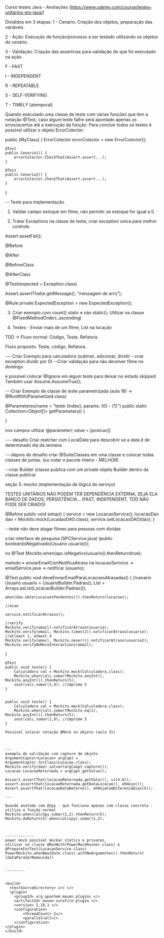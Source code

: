 Curso testes Java - Anotações (https://www.udemy.com/course/testes-unitarios-em-java/)

Divididos em 3 etapas:
1 - Cenário: Criação dos objetos, preparação das variáveis.

2 - Ação: Execução da função/processo a ser testado utilizando os objetos do cenário.

3 - Validação: Criação das assertivas para validação do que foi executado na ação.


F - FAST

I - INDEPENDENT

R - REPEATABLE

S - SELF-VERIFYING

T - TIMELY (atemporal)


Quando executado uma classe de teste com várias funções que tem a notação @Test, caso algum teste falhe será apontado apenas os erros/acertos até a execução da função.
Para concluir todos os testes é possível utilizar o objeto ErrorColector:

public [MyClass] {
ErrorColector errorColector = new ErrorColector();

	@Test
	public Cenario1() {
		errorColector.CheckThat(Assert.assert...);
	}
	
	@Test
	public Cenario2() {
		errorColector.CheckThat(Assert.assert...);
	}
}


-- Teste para implementação
1. Validar campo estoque em filme, não permitir se estoque for igual a 0.
   
2. Tratar Exceptions na classe de teste, criar exception unica para melhor controle.

Assert.assetFail(); 

@Before 

@After 

@BeforeClass 

@AfterClass

@Test(expected = Exception.class) 

Assert.assertThat(e.getMessage(), "messagem de erro");

@Rule private ExpectedException = new ExpectedException();

3. Criar exemplo com count() static e não static();
	Utilizar na classe @FixedMethodOrder(..ascending)
    
4. Testes - Enviar mais de um filme, List<Filme> na locação


TDD ->
Fluxo normal:  Código, Teste, Refatora.

Fluxo proposto: Teste, código, Refatora.

--- Criar Exemplo para calculadora
(subtrair, adicionar, dividir - criar exception dividir por 0)
--Criar validação para não devolver filme no domingo

é possível colocar @Ignore em algum teste para deixar no estado skipped
Também usar Assume.AssumeTrue();


---Criar Exemplo de classe de teste parametrizada (aula 18) -> @RunWith(Parametized.class)

@Parameteres(name = "teste {index}, params: {0} - {1}")
public static Collection<Object[]> getParameters() {

}

nos campos utilizar @parameter( value = [posicao])

----desafio
Criar matcher com LocalDate para descobrir se a data é de determinado dia da semana


---depois do desafio criar @SuiteClasses em uma classe e colocar todas classes de juntas. (ou rodar o pacote inteiro - MELHOR)


--criar Builder (classe publica com um private objeto Builder dentro da classe publica)

seção 5: mocks (implementação de lógica do serviço)

TESTES UNITÁRIOS NÃO PODEM TER DEPENDÊNCIA EXTERNA, SEJA ELA BANCO DE DADOS, PERSISTÊNCIA... (FAST, INDEPENDENT, TDD NÃO PODE SER CRIADO)

@Before
public void setup() {
service = new LocacaoService();
locacaoDao dao = Mockito.mock(LocadaoDAO.class);
service.setLocacaoDAO(dao);
}

--teste não deve alugar filmes para pessoas com dividas

criar interface de pesquisa (SPCService.java) (public boolean(isNegativado(Usuario usuario)));

no @Test
Mockito.when(spc.isNegativo(usuario)).thenReturn(true);


metodo-> enviarEmailComNotificaAtraso na locacaoSertvice
-> emailService.java -> notificar
(usuario);


@Test
public void deveEnviarEmailParaLocacoesAtrasadas() {
//cenario
Usuario usuario = UsuarioBuilder.Padrao();
List<Locacao> = Arrays.asList(LocacaoBuilder.Padrao());

	when(dao.obterLocacoesPendentes()).thenReturn(locacoes);
	
	//acao
	
	service.notificarAtrasos();
	
	//verify
	Mockito.verify(email).notificarAtraso(usuario);
	Mockito.verify(email, Mockito.times(2)).notificarAtraso(usuario); //atleast 1, atmost 4
	Mockito.verify(email, Mockito.never()).notificarAtraso(usuario2);
	Mockito.verifyNoMoreInteractions(email);

}



	@Test
	public void teste() {
		Calculadora cal = Mockito.mock(Calculadora.class);
		Mockito.when(calc.somar(Mockito.anyInt(), Mockito.anyInt()).thenReturn(5);
		sout(calc.somar(1,9); //imprime 5
	}
	
	
	public void teste() {
		Calculadora cal = Mockito.mock(Calculadora.class);
		Mockito.when(calc.somar(Mockito.eq(1), Mockito.anyInt()).thenReturn(5);
		sout(calc.somar(1,9); //imprime 5
	}
	
	Possível colocar notação @Mock no objeto (aula 31)
	
	
	
	---
	exemplo de validação com capture de objeto
	ArgumentCaptor<Locacao> argCapt = ArgumentCaptor.forClass(Locacao.class);
	Mockito.verify(dao).salvar(argCaapt.capture());
	Locacao LocacaoRetornada = argCapt.getValue();
	
	Asssert.assertThat(locacaoRetornada.getValor(), is(4.0));
	assert.assertthat(locacaoRetornada.getDataLocacao(), ehHoje());
	Assert.assertThat(locacaoDataRetorno(), ehHojeComDiferencaDias(5));
	
	---
	
	Quando anotado com @Spy - que funciona apenas com classe concreta - utiliza a função normal
	Mockito.when(calcSpy.somar(1,2).thenReturn(5);
	Mockito.doReturn(5).when(calcspy).somar(1,2);
	
	
	
	-------------
	power mock possível mockar statics e privates.
	utilizar na classe @RunWith(PowerMockRunner.class) e @PrepareForTest(LocacaoService.class)
	PowerMockito.whenNew(Date.class).withNoArgumentes().thenReturn( [dataParaSerRemovida])
	
	
	---------
	
	
	<build>
	  <testSourceDirectory> src </>
	  <plugin> 
		<groupId> org.apachem.maven.plugins </>
		<artifactId> maven-surefire-plugin </>
		<version> 2.18.1 </>
		<configuration>
			<threadCount> 2</>
			<parallel>all</>
		</configuration>
	</plugin>
	</build>
			
	
	
	
	
	
	
	